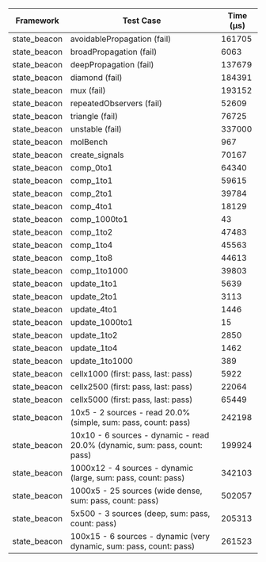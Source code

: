 | Framework | Test Case | Time (μs) |
| --- | --- | --- |
| state_beacon | avoidablePropagation (fail) | 161705 |
| state_beacon | broadPropagation (fail) | 6063 |
| state_beacon | deepPropagation (fail) | 137679 |
| state_beacon | diamond (fail) | 184391 |
| state_beacon | mux (fail) | 193152 |
| state_beacon | repeatedObservers (fail) | 52609 |
| state_beacon | triangle (fail) | 76725 |
| state_beacon | unstable (fail) | 337000 |
| state_beacon | molBench | 967 |
| state_beacon | create_signals | 70167 |
| state_beacon | comp_0to1 | 64340 |
| state_beacon | comp_1to1 | 59615 |
| state_beacon | comp_2to1 | 39784 |
| state_beacon | comp_4to1 | 18129 |
| state_beacon | comp_1000to1 | 43 |
| state_beacon | comp_1to2 | 47483 |
| state_beacon | comp_1to4 | 45563 |
| state_beacon | comp_1to8 | 44613 |
| state_beacon | comp_1to1000 | 39803 |
| state_beacon | update_1to1 | 5639 |
| state_beacon | update_2to1 | 3113 |
| state_beacon | update_4to1 | 1446 |
| state_beacon | update_1000to1 | 15 |
| state_beacon | update_1to2 | 2850 |
| state_beacon | update_1to4 | 1462 |
| state_beacon | update_1to1000 | 389 |
| state_beacon | cellx1000 (first: pass, last: pass) | 5922 |
| state_beacon | cellx2500 (first: pass, last: pass) | 22064 |
| state_beacon | cellx5000 (first: pass, last: pass) | 65449 |
| state_beacon | 10x5 - 2 sources - read 20.0% (simple, sum: pass, count: pass) | 242198 |
| state_beacon | 10x10 - 6 sources - dynamic - read 20.0% (dynamic, sum: pass, count: pass) | 199924 |
| state_beacon | 1000x12 - 4 sources - dynamic (large, sum: pass, count: pass) | 342103 |
| state_beacon | 1000x5 - 25 sources (wide dense, sum: pass, count: pass) | 502057 |
| state_beacon | 5x500 - 3 sources (deep, sum: pass, count: pass) | 205313 |
| state_beacon | 100x15 - 6 sources - dynamic (very dynamic, sum: pass, count: pass) | 261523 |
